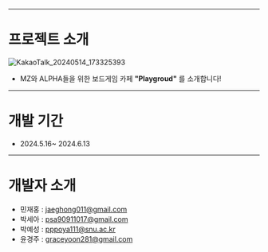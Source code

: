 
---
# 프로젝트 소개

![KakaoTalk_20240514_173325393](https://github.com/playgroundpj/.github/assets/156178588/27a4dfb6-f156-4151-86af-c2b82196ce1d)

+ MZ와 ALPHA들을 위한 보드게임 카페 **"Playgroud"** 를 소개합니다!

---
# 개발 기간
+ 2024.5.16~ 2024.6.13

---
# 개발자 소개
+ 민재홍 : jaeghong011@gmail.com
+ 박세아 : psa90911017@gmail.com
+ 박예성 : pppoya111@snu.ac.kr
+ 윤경주 : graceyoon281@gmail.com
